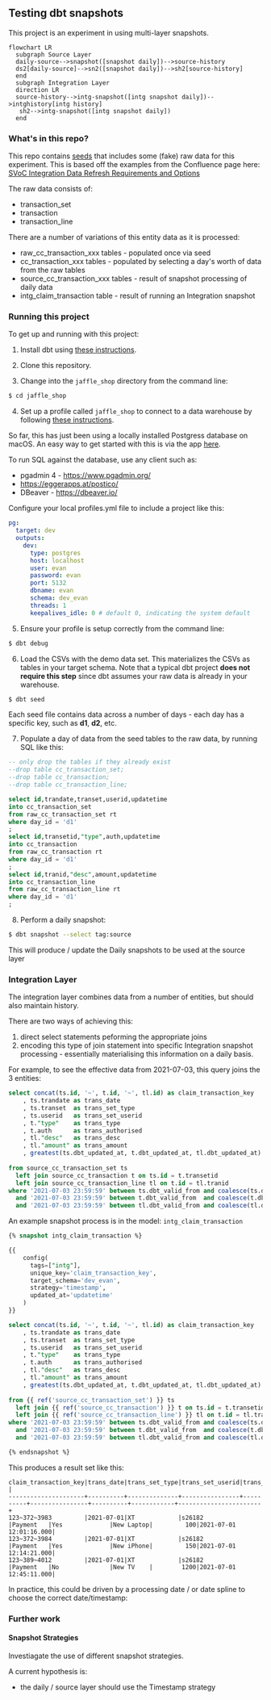 ## Testing dbt snapshots

This project is an experiment in using multi-layer snapshots.

```mermaid
flowchart LR 
  subgraph Source Layer
  daily-source-->snapshot([snapshot daily])-->source-history
  ds2[daily-source]-->sn2([snapshot daily])-->sh2[source-history]
  end
  subgraph Integration Layer
  direction LR
  source-history-->intg-snapshot([intg snapshot daily])-->intghistory[intg history]
   sh2-->intg-snapshot([intg snapshot daily])
  end
```

### What's in this repo?
This repo contains [seeds](https://docs.getdbt.com/docs/building-a-dbt-project/seeds) that includes some (fake) raw data for this experiment. This is based off the examples
from the Confluence page here: 
[SVoC Integration Data Refresh Requirements and Options](https://confluence.iag.com.au/display/INAU/SVoC+Integration+Data+Refresh+Requirements+and+Options)

The raw data consists of:

* transaction_set
* transaction
* transaction_line

There are a number of variations of this entity data as it is processed:

* raw_cc_transaction_xxx tables - populated once via seed
* cc_transaction_xxx tables - populated by selecting a day's worth of data from the raw tables
* source_cc_transaction_xxx tables - result of snapshot processing of daily data
* intg_claim_transaction table - result of running an Integration snapshot


### Running this project
To get up and running with this project:
1. Install dbt using [these instructions](https://docs.getdbt.com/docs/installation).

2. Clone this repository.

3. Change into the `jaffle_shop` directory from the command line:
```bash
$ cd jaffle_shop
```

4. Set up a profile called `jaffle_shop` to connect to a data warehouse by following [these instructions](https://docs.getdbt.com/docs/configure-your-profile). 

So far, this has just been using a locally installed Postgress database on macOS. An easy way to get started with this is via the app [here](https://postgresapp.com/). 

To run SQL against the database, use any client such as:
* pgadmin 4 - https://www.pgadmin.org/
* https://eggerapps.at/postico/
* DBeaver - https://dbeaver.io/


Configure your local profiles.yml file to include a project like this:

```yaml
pg:
  target: dev
  outputs:
    dev:
      type: postgres
      host: localhost
      user: evan
      password: evan
      port: 5132
      dbname: evan
      schema: dev_evan
      threads: 1
      keepalives_idle: 0 # default 0, indicating the system default
```
5. Ensure your profile is setup correctly from the command line:
```bash
$ dbt debug
```

6. Load the CSVs with the demo data set. This materializes the CSVs as tables in your target schema. Note that a typical dbt project **does not require this step** since dbt assumes your raw data is already in your warehouse.
```bash
$ dbt seed
```
Each seed file contains data across a number of days - each day has a specific key, such as **d1**, **d2**, etc. 

7. Populate a day of data from the seed tables to the raw data, by running SQL like this:
```sql
-- only drop the tables if they already exist
--drop table cc_transaction_set;
--drop table cc_transaction;
--drop table cc_transaction_line;

select id,trandate,transet,userid,updatetime 
into cc_transaction_set
from raw_cc_transaction_set rt
where day_id = 'd1'
;
select id,transetid,"type",auth,updatetime  
into cc_transaction
from raw_cc_transaction rt
where day_id = 'd1'
;
select id,tranid,"desc",amount,updatetime 
into cc_transaction_line
from raw_cc_transaction_line rt
where day_id = 'd1'
;
```

8. Perform a daily snapshot:
```bash
$ dbt snapshot --select tag:source
```
This will produce / update the Daily snapshots to be used at the source layer

### Integration Layer

The integration layer combines data from a number of entities, but should also maintain history.

There are two ways of achieving this:

1. direct select statements peforming the appropriate joins
2. encoding this type of join statement into specific Integration snapshot processing - essentially materialising this information on a daily basis.

For example, to see the effective data from 2021-07-03, this query joins the 3 entities:
```sql
select concat(ts.id, '~', t.id, '~', tl.id) as claim_transaction_key
    , ts.trandate as trans_date
    , ts.transet  as trans_set_type
    , ts.userid   as trans_set_userid
    , t."type"    as trans_type
    , t.auth      as trans_authorised
    , tl."desc"   as trans_desc
    , tl."amount" as trans_amount
    , greatest(ts.dbt_updated_at, t.dbt_updated_at, tl.dbt_updated_at) as trans_update_time
    
from source_cc_transaction_set ts 
  left join source_cc_transaction t on ts.id = t.transetid
  left join source_cc_transaction_line tl on t.id = tl.tranid
where '2021-07-03 23:59:59' between ts.dbt_valid_from and coalesce(ts.dbt_valid_to,'9999-12-31 23:59:59')
  and '2021-07-03 23:59:59' between t.dbt_valid_from  and coalesce(t.dbt_valid_to,'9999-12-31 23:59:59')
  and '2021-07-03 23:59:59' between tl.dbt_valid_from and coalesce(tl.dbt_valid_to,'9999-12-31 23:59:59')
```
An example snapshot process is in the model: `intg_claim_transaction`

```sql
{% snapshot intg_claim_transaction %}

{{
    config(
      tags=["intg"],
      unique_key='claim_transaction_key',
      target_schema='dev_evan',
      strategy='timestamp',
      updated_at='updatetime'
    )
}}

select concat(ts.id, '~', t.id, '~', tl.id) as claim_transaction_key
    , ts.trandate as trans_date
    , ts.transet  as trans_set_type
    , ts.userid   as trans_set_userid
    , t."type"    as trans_type
    , t.auth      as trans_authorised
    , tl."desc"   as trans_desc
    , tl."amount" as trans_amount
    , greatest(ts.dbt_updated_at, t.dbt_updated_at, tl.dbt_updated_at) as updatetime
    
from {{ ref('source_cc_transaction_set') }} ts 
  left join {{ ref('source_cc_transaction') }} t on ts.id = t.transetid
  left join {{ ref('source_cc_transaction_line') }} tl on t.id = tl.tranid
where '2021-07-03 23:59:59' between ts.dbt_valid_from and coalesce(ts.dbt_valid_to,'9999-12-31 23:59:59')
  and '2021-07-03 23:59:59' between t.dbt_valid_from  and coalesce(t.dbt_valid_to,'9999-12-31 23:59:59')
  and '2021-07-03 23:59:59' between tl.dbt_valid_from and coalesce(tl.dbt_valid_to,'9999-12-31 23:59:59')

{% endsnapshot %}
```
This produces a result set like this:
```
claim_transaction_key|trans_date|trans_set_type|trans_set_userid|trans_type|trans_authorised|trans_desc|trans_amount|trans_update_time      |
---------------------+----------+--------------+----------------+----------+----------------+----------+------------+-----------------------+
123~372~3983         |2021-07-01|XT            |s26182          |Payment   |Yes             |New Laptop|         100|2021-07-01 12:01:16.000|
123~372~3984         |2021-07-01|XT            |s26182          |Payment   |Yes             |New iPhone|         150|2021-07-01 12:14:21.000|
123~389~4012         |2021-07-01|XT            |s26182          |Payment   |No              |New TV    |        1200|2021-07-01 12:45:11.000|
```
In practice, this could be driven by a processing date / or date spline to choose the correct date/timestamp:

### Further work

#### Snapshot Strategies

Investiagate the use of different snapshot strategies.

A current hypothesis is:
* the daily / source layer should use the Timestamp strategy

